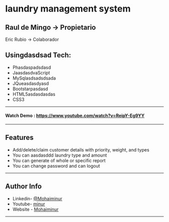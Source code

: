 # laundry management system
Raul de Mingo -> Propietario
---
Eric Rubio -> Colaborador
## Usingdasdsad Tech:

* Phasdaspadsdasd
* JaasdasdvaScript
* MySqlasdsadsdsada
* JQueasdasdyasd
* Bootstarpasdasd
* HTML5asdasdasdas
* CSS3


---
#### Watch Demo : https://www.youtube.com/watch?v=ReipY-Eg9YY
---
## Features

*	Add/delete/claim customer details with priority, weight, and types 
*	You can aasdasddd laundry type and amount
*	You can generate of whole or specific report
*	You can change password and can logout


---


## Author Info
- Linkedin- [@Mohaiminur](https://www.linkedin.com/in/mohaiminur/)
- Youtube- [minur](https://twitter.com/mohaiminur404)
- Website - [Mohaiminur](https://mohaiminur.ml)

---
